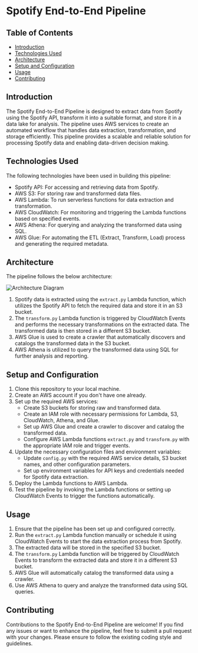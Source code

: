 </head>
<body>
  <h1>Spotify End-to-End Pipeline</h1>

  <h2>Table of Contents</h2>
  <ul>
    <li><a href="#introduction">Introduction</a></li>
    <li><a href="#technologies-used">Technologies Used</a></li>
    <li><a href="#architecture">Architecture</a></li>
    <li><a href="#setup-and-configuration">Setup and Configuration</a></li>
    <li><a href="#usage">Usage</a></li>
    <li><a href="#contributing">Contributing</a></li>
    
  </ul>

  <h2 id="introduction">Introduction</h2>
  <p>
    The Spotify End-to-End Pipeline is designed to extract data from Spotify using the Spotify API, transform it into a suitable format, and store it in a data lake for analysis. 
    The pipeline uses AWS services to create an automated workflow that handles data extraction, transformation, and storage efficiently.
    This pipeline provides a scalable and reliable solution for processing Spotify data and enabling data-driven decision making.
  </p>

  <h2 id="technologies-used">Technologies Used</h2>
  <p>
    The following technologies have been used in building this pipeline:
  </p>
  <ul>
    <li>Spotify API: For accessing and retrieving data from Spotify.</li>
    <li>AWS S3: For storing raw and transformed data files.</li>
    <li>AWS Lambda: To run serverless functions for data extraction and transformation.</li>
    <li>AWS CloudWatch: For monitoring and triggering the Lambda functions based on specified events.</li>
    <li>AWS Athena: For querying and analyzing the transformed data using SQL.</li>
    <li>AWS Glue: For automating the ETL (Extract, Transform, Load) process and generating the required metadata.</li>
  </ul>

  <h2 id="architecture">Architecture</h2>
  <p>
    The pipeline follows the below architecture:
  </p>
  <img src="architecture.png" alt="Architecture Diagram">

  <ol>
    <li>Spotify data is extracted using the <code>extract.py</code> Lambda function, which utilizes the Spotify API to fetch the required data and store it in an S3 bucket.</li>
    <li>The <code>transform.py</code> Lambda function is triggered by CloudWatch Events and performs the necessary transformations on the extracted data. The transformed data is then stored in a different S3 bucket.</li>
    <li>AWS Glue is used to create a crawler that automatically discovers and catalogs the transformed data in the S3 bucket.</li>
    <li>AWS Athena is utilized to query the transformed data using SQL for further analysis and reporting.</li>
  </ol>

  <h2 id="setup-and-configuration">Setup and Configuration</h2>
  <ol>
    <li>Clone this repository to your local machine.</li>
    <li>Create an AWS account if you don't have one already.</li>
    <li>Set up the required AWS services:
      <ul>
        <li>Create S3 buckets for storing raw and transformed data.</li>
        <li>Create an IAM role with necessary permissions for Lambda, S3, CloudWatch, Athena, and Glue.</li>
        <li>Set up AWS Glue and create a crawler to discover and catalog the transformed data.</li>
        <li>Configure AWS Lambda functions <code>extract.py</code> and <code>transform.py</code> with the appropriate IAM role and trigger events.</li>
      </ul>
    </li>
    <li>Update the necessary configuration files and environment variables:
      <ul>
        <li>Update <code>config.py</code> with the required AWS service details, S3 bucket names, and other configuration parameters.</li>
        <li>Set up environment variables for API keys and credentials needed for Spotify data extraction.</li>
      </ul>
    </li>
    <li>Deploy the Lambda functions to AWS Lambda.</li>
    <li>Test the pipeline by invoking the Lambda functions or setting up CloudWatch Events to trigger the functions automatically.</li>
  </ol>

  <h2 id="usage">Usage</h2>
  <ol>
    <li>Ensure that the pipeline has been set up and configured correctly.</li>
    <li>Run the <code>extract.py</code> Lambda function manually or schedule it using CloudWatch Events to start the data extraction process from Spotify.</li>
    <li>The extracted data will be stored in the specified S3 bucket.</li>
    <li>The <code>transform.py</code> Lambda function will be triggered by CloudWatch Events to transform the extracted data and store it in a different S3 bucket.</li>
    <li>AWS Glue will automatically catalog the transformed data using a crawler.</li>
    <li>Use AWS Athena to query and analyze the transformed data using SQL queries.</li>
  </ol>

  <h2 id="contributing">Contributing</h2>
  <p>
    Contributions to the Spotify End-to-End Pipeline are welcome! If you find any issues or want to enhance the pipeline, feel free to submit a pull request with your changes.
    Please ensure to follow the existing coding style and guidelines.
  </p>

 
